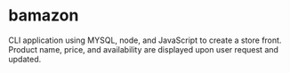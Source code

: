 # bamazon
CLI application using MYSQL, node, and JavaScript to create a store front.  Product name, price, and availability are displayed upon user request and updated. 
